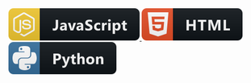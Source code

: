  <a href="#">
    <img src="languages/js.svg" alt="" style="vertical-align:top margin:6px 4px">
  </a>  
  <a href="#">
    <img src="languages/html.svg" alt="" style="vertical-align:top margin:6px 4px">
  </a>  
   <a href="#">
    <img src="languages/python.svg" alt="" style="vertical-align:top margin:6px 4px">
  </a>  
<!---
rbx-xxi/rbx-xxi is a ✨ special ✨ repository because its `README.md` (this file) appears on your GitHub profile.
You can click the Preview link to take a look at your changes.
--->
